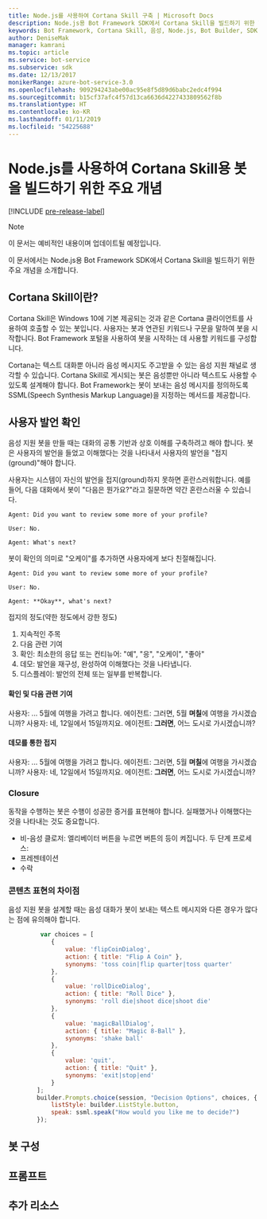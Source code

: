 ```yaml
---
title: Node.js를 사용하여 Cortana Skill 구축 | Microsoft Docs
description: Node.js용 Bot Framework SDK에서 Cortana Skill을 빌드하기 위한 핵심 개념을 알아봅니다.
keywords: Bot Framework, Cortana Skill, 음성, Node.js, Bot Builder, SDK, 주요 개념, 핵심 개념
author: DeniseMak
manager: kamrani
ms.topic: article
ms.service: bot-service
ms.subservice: sdk
ms.date: 12/13/2017
monikerRange: azure-bot-service-3.0
ms.openlocfilehash: 909294243abe00ac95e8f5d89d6babc2edc4f994
ms.sourcegitcommit: b15cf37afc4f57d13ca6636d4227433809562f8b
ms.translationtype: HT
ms.contentlocale: ko-KR
ms.lasthandoff: 01/11/2019
ms.locfileid: "54225688"
---
```

# <a name="key-concepts-for-building-a-bot-for-cortana-skills-using-nodejs"></a>Node.js를 사용하여 Cortana Skill용 봇을 빌드하기 위한 주요 개념
 
[!INCLUDE [pre-release-label](../includes/pre-release-label-v3.md)]

> [!NOTE]
> 이 문서는 예비적인 내용이며 업데이트될 예정입니다.

이 문서에서는 Node.js용 Bot Framework SDK에서 Cortana Skill을 빌드하기 위한 주요 개념을 소개합니다. 

## <a name="what-is-a-cortana-skill"></a>Cortana Skill이란?
Cortana Skill은 Windows 10에 기본 제공되는 것과 같은 Cortana 클라이언트를 사용하여 호출할 수 있는 봇입니다. 사용자는 봇과 연관된 키워드나 구문을 말하여 봇을 시작합니다. Bot Framework 포털을 사용하여 봇을 시작하는 데 사용할 키워드를 구성합니다. 

Cortana는 텍스트 대화뿐 아니라 음성 메시지도 주고받을 수 있는 음성 지원 채널로 생각할 수 있습니다. Cortana Skill로 게시되는 봇은 음성뿐만 아니라 텍스트도 사용할 수 있도록 설계해야 합니다. Bot Framework는 봇이 보내는 음성 메시지를 정의하도록 SSML(Speech Synthesis Markup Language)을 지정하는 메서드를 제공합니다.

## <a name="acknowledge-user-utterances"></a>사용자 발언 확인 

<!-- Establishing conversational understanding -->
<!-- Placeholder: In this section, describe how you have to write your speech to sound natural -->


음성 지원 봇을 만들 때는 대화의 공통 기반과 상호 이해를 구축하려고 해야 합니다. 봇은 사용자의 발언을 들었고 이해했다는 것을 나타내서 사용자의 발언을 "접지(ground)"해야 합니다.

사용자는 시스템이 자신의 발언을 접지(ground)하지 못하면 혼란스러워합니다. 예를 들어, 다음 대화에서 봇이 "다음은 뭔가요?"라고 질문하면 약간 혼란스러울 수 있습니다.

```
Agent: Did you want to review some more of your profile?

User: No.

Agent: What's next?
```

봇이 확인의 의미로 "오케이"를 추가하면 사용자에게 보다 친절해집니다.

```
Agent: Did you want to review some more of your profile?

User: No.

Agent: **Okay**, what's next?
```


접지의 정도(약한 정도에서 강한 정도)
1. 지속적인 주목
2. 다음 관련 기여
3. 확인: 최소한의 응답 또는 컨티뉴어: "예", "응", "오케이", "좋아"
4. 데모: 발언을 재구성, 완성하여 이해했다는 것을 나타냅니다.
5. 디스플레이: 발언의 전체 또는 일부를 반복합니다.

#### <a name="acknowledgement-and-next-relevant-contribution"></a>확인 및 다음 관련 기여
사용자: ... 5월에 여행을 가려고 합니다.
에이전트: 그러면, 5월 **며칠**에 여행을 가시겠습니까?
사용자: 네, 12일에서 15일까지요.
에이전트: **그러면**, 어느 도시로 가시겠습니까?

#### <a name="grounding-by-demonstration"></a>데모를 통한 접지
사용자: ... 5월에 여행을 가려고 합니다.
에이전트: 그러면, 5월 **며칠**에 여행을 가시겠습니까?
사용자: 네, 12일에서 15일까지요.
에이전트: **그러면**, 어느 도시로 가시겠습니까?


### <a name="closure"></a>Closure

동작을 수행하는 봇은 수행이 성공한 증거를 표현해야 합니다.
실패했거나 이해했다는 것을 나타내는 것도 중요합니다. 
* 비-음성 클로저: 엘리베이터 버튼을 누르면 버튼의 등이 켜집니다.
두 단계 프로세스:
* 프레젠테이션 
* 수락


### <a name="differences-in-content-presentation"></a>콘텐츠 표현의 차이점
음성 지원 봇을 설계할 때는 음성 대화가 봇이 보내는 텍스트 메시지와 다른 경우가 많다는 점에 유의해야 합니다.
<!-- If there are differences in what the bot will say, in the text vs the speak fields of a prompt or in a waterfall, for example, discuss them here.

## Speech

You bot uses the **session.say** method to speak to the user. The speak method has three overloads:
* If you pass only one parameter to **session.say**, it can be a text parameter.
* If you pass two parameters to **session.say**, it can take text and SSML.
* If you pass three parameters, the third parameter takes an options structure that specifies all the options you can pass to build an **IMessage** object.

```javascript
var bot = new builder.UniversalBot(connector, function (session) {
    session.say("Hello... I'm a decision making bot.'.", 
        ssml.speak("Hello. I can help you answer all of life's tough questions."));
    session.replaceDialog('rootMenu');
});

```
## Speech in messages

The **IMessage** object provides a **speak** property for SSML. It can be used to play a .wav file.

The **inputHint** property helps indicate to Cortana whether your bot is expecting input. If you're using a built-in prompt, this value is automatically set to the default of **expectingInput**.

The **inputHint** property can take the following values: 
* **expectingInput**: Indicates that the bot is actively expecting a response from the user. Cortana listens for the user to speak into the microphone.
* **acceptingInput**: Indicates that the bot is passively ready for input but is not waiting on a response. Cortana accepts input from the user if the user holds down the microphone button.
* **ignoringInput**: Cortana is ignoring input. Your bot may send this hint if it is actively processing a request and will ignore input from users until the request is complete.

Prompts can take a `speak:` or `retrySpeak` option.

```javascript
        builder.Prompts.choice(session, "Decision Options", choices, {
            listStyle: builder.ListStyle.button,
            speak: ssml.speak("How would you like me to decide?")
        });
```

Prompts.number has *ordinal support*, meaning that you can say "the last", "the first", "the next-to-last" to choose an item in a list.




## Using synonyms

<!-- Axl Rose example -->     
```javascript   
         var choices = [
            { 
                value: 'flipCoinDialog',
                action: { title: "Flip A Coin" },
                synonyms: 'toss coin|flip quarter|toss quarter'
            },
            {
                value: 'rollDiceDialog',
                action: { title: "Roll Dice" },
                synonyms: 'roll die|shoot dice|shoot die'
            },
            {
                value: 'magicBallDialog',
                action: { title: "Magic 8-Ball" },
                synonyms: 'shake ball'
            },
            {
                value: 'quit',
                action: { title: "Quit" },
                synonyms: 'exit|stop|end'
            }
        ];
        builder.Prompts.choice(session, "Decision Options", choices, {
            listStyle: builder.ListStyle.button,
            speak: ssml.speak("How would you like me to decide?")
        });
```


## <a name="configuring-your-bot"></a>봇 구성

## <a name="prompts"></a>프롬프트


## <a name="additional-resources"></a>추가 리소스

[CortanaGetstarted]: /cortana/getstarted
[SSMLRef]: https://msdn.microsoft.com/en-us/library/hh378377(v=office.14).aspx
